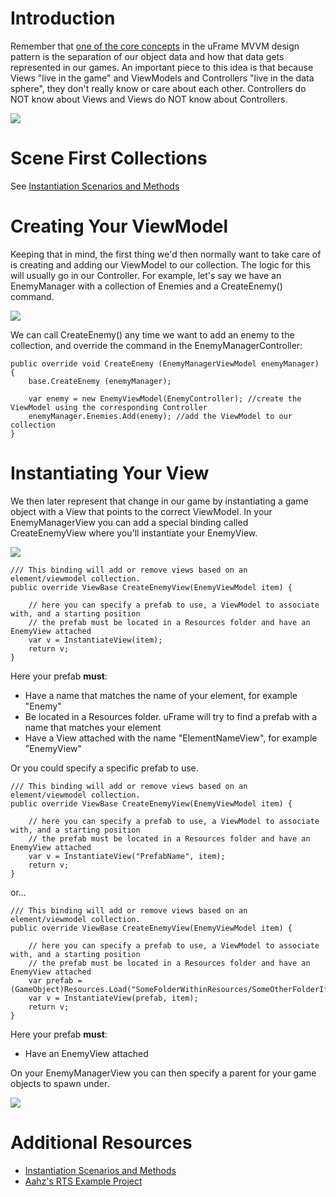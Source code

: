 


# Introduction
Remember that [one of the core concepts](https://github.com/InvertGames/uFrame/wiki/Core-Concepts) in the uFrame MVVM design pattern is the separation of our object data and how that data gets represented in our games. An important piece to this idea is that because Views "live in the game" and ViewModels and Controllers "live in the data sphere", they don't really know or care about each other. Controllers do NOT know about Views and Views do NOT know about Controllers.

![](http://i.imgur.com/0MShghM.png)

# Scene First Collections
See [Instantiation Scenarios and Methods](https://github.com/InvertGames/uFrame/wiki/Instantiation-Scenarios-and-Methods)

# Creating Your ViewModel
Keeping that in mind, the first thing we'd then normally want to take care of is creating and adding our ViewModel to our collection. The logic for this will usually go in our Controller. For example, let's say we have an EnemyManager with a collection of Enemies and a CreateEnemy() command.

![](http://i.imgur.com/oyYtP7A.png)

We can call CreateEnemy() any time we want to add an enemy to the collection, and override the command in the EnemyManagerController:

    public override void CreateEnemy (EnemyManagerViewModel enemyManager)
    {
        base.CreateEnemy (enemyManager);

        var enemy = new EnemyViewModel(EnemyController); //create the ViewModel using the corresponding Controller
        enemyManager.Enemies.Add(enemy); //add the ViewModel to our collection
    }

# Instantiating Your View
We then later represent that change in our game by instantiating a game object with a View that points to the correct ViewModel. In your EnemyManagerView you can add a special binding called CreateEnemyView where you'll instantiate your EnemyView.

![](http://i.imgur.com/TUp0ShV.png)

    /// This binding will add or remove views based on an element/viewmodel collection.
    public override ViewBase CreateEnemyView(EnemyViewModel item) {

        // here you can specify a prefab to use, a ViewModel to associate with, and a starting position
        // the prefab must be located in a Resources folder and have an EnemyView attached
        var v = InstantiateView(item);
        return v;
    }

Here your prefab **must**:

* Have a name that matches the name of your element, for example "Enemy"
* Be located in a Resources folder. uFrame will try to find a prefab with a name that matches your element
* Have a View attached with the name "ElementNameView", for example "EnemyView"

Or you could specify a specific prefab to use.

    /// This binding will add or remove views based on an element/viewmodel collection.
    public override ViewBase CreateEnemyView(EnemyViewModel item) {

        // here you can specify a prefab to use, a ViewModel to associate with, and a starting position
        // the prefab must be located in a Resources folder and have an EnemyView attached
        var v = InstantiateView("PrefabName", item);
        return v;
    }

or...

    /// This binding will add or remove views based on an element/viewmodel collection.
    public override ViewBase CreateEnemyView(EnemyViewModel item) {

        // here you can specify a prefab to use, a ViewModel to associate with, and a starting position
        // the prefab must be located in a Resources folder and have an EnemyView attached
        var prefab = (GameObject)Resources.Load("SomeFolderWithinResources/SomeOtherFolderIfNeeded/PlayerViewPrefab");
        var v = InstantiateView(prefab, item);
        return v;
    }

Here your prefab **must**:
* Have an EnemyView attached

On your EnemyManagerView you can then specify a parent for your game objects to spawn under.

![](http://i.imgur.com/KWVUZWJ.png)

# Additional Resources
* [Instantiation Scenarios and Methods](https://github.com/InvertGames/uFrame/wiki/Instantiation-Scenarios-and-Methods)
* [Aahz's RTS Example Project](https://github.com/InvertGames/uFrame/wiki/Examples)